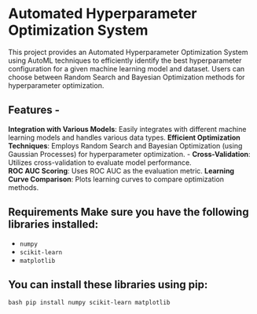 # Automated Hyperparameter Optimization System 
This project provides an Automated Hyperparameter Optimization System using AutoML techniques to efficiently identify the best hyperparameter configuration for a given machine learning model and dataset.
Users can choose between Random Search and Bayesian Optimization methods for hyperparameter optimization. 
## Features - 
**Integration with Various Models**: 
Easily integrates with different machine learning models and handles various data types. 
**Efficient Optimization Techniques**: 
Employs Random Search and Bayesian Optimization (using Gaussian Processes) for hyperparameter optimization. - 
**Cross-Validation**: 
Utilizes cross-validation to evaluate model performance.  
**ROC AUC Scoring**: 
Uses ROC AUC as the evaluation metric. 
**Learning Curve Comparison**: 
Plots learning curves to compare optimization methods.
## Requirements Make sure you have the following libraries installed: 
- `numpy`
- `scikit-learn`
- `matplotlib`

## You can install these libraries using pip:
 ```bash pip install numpy scikit-learn matplotlib```
